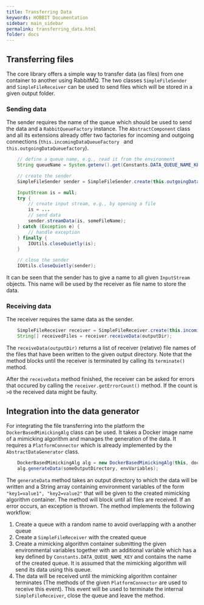 ```yaml
---
title: Transferring Data
keywords: HOBBIT Documentation
sidebar: main_sidebar
permalink: transferring_data.html
folder: docs
---
```


## Transferring files
The core library offers a simple way to transfer data (as files) from one container to another using RabbitMQ. The two classes `SimpleFileSender` and `SimpleFileReceiver` can be used to send files which will be stored in a given output folder.

### Sending data
The sender requires the name of the queue which should be used to send the data and a `RabbitQueueFactory` instance. The `AbstractComponent` class and all its extensions already offer two factories for incoming and outgoing connections (`this.incomingDataQueueFactory ` and `this.outgoingDataQueuefactory`).

```java
    // define a queue name, e.g., read it from the environment
    String queueName = System.getenv().get(Constants.DATA_QUEUE_NAME_KEY);

    // create the sender
    SimpleFileSender sender = SimpleFileSender.create(this.outgoingDataQueuefactory, queueName);

    InputStream is = null;
    try {
        // create input stream, e.g., by opening a file
        is = ...
        // send data
        sender.streamData(is, someFileName);
    } catch (Exception e) {
        // handle exception
    } finally {
        IOUtils.closeQuietly(is);
    }

    // close the sender
    IOUtils.closeQuietly(sender);
```

It can be seen that the sender has to give a name to all given `InputStream` objects. This name will be used by the receiver as file name to store the data.

### Receiving data
The receiver requires the same data as the sender.

```java
    SimpleFileReceiver receiver = SimpleFileReceiver.create(this.incomingDataQueueFactory, queueName);
    String[] receivedFiles = receiver.receiveData(outputDir);
```

The `receiveData(outputDir)` returns a list of receiver (relative) file names of the files that have been written to the given output directory. Note that the method blocks until the receiver is terminated by calling its `terminate()` method.

After the `receiveData` method finished, the receiver can be asked for errors that occured by calling the `receiver.getErrorCount()` method. If the count is `>0` the received data might be faulty.

## Integration into the data generator
For integrating the file transferring into the platform the `DockerBasedMimickingAlg` class can be used. It takes a Docker image name of a mimicking algorithm and manages the generation of the data. It requires a `PlatformConnector` which is already implemented by the `AbstractDataGenerator` class.

```java
    DockerBasedMimickingAlg alg = new DockerBasedMimickingAlg(this, dockerImageName);
    alg.generateData(someOutputDirectory, envVariables);
```

The `generateData` method takes an output directory to which the data will be written and a String array containing environment variables of the form `"key1=value1", "key2=value2"` that will be given to the created mimicking algorithm container. The method will block until all files are received. If an error occurs, an exception is thrown.
The method implements the following workflow:

1. Create a queue with a random name to avoid overlapping with a another queue
2. Create a `SimpleFileReceiver` with the created queue
3. Create a mimicking algorithm container submitting the given environmental variables together with an additional variable which has a key defined by `Constants.DATA_QUEUE_NAME_KEY` and contains the name of the created queue. It is assumed that the mimicking algorithm will send its data using this queue.
4. The data will be received until the mimicking algorithm container terminates (The methods of the given `PlatformConnector` are used to receive this event). This event will be used to terminate the internal `SimpleFileReceiver`, close the queue and leave the method.
